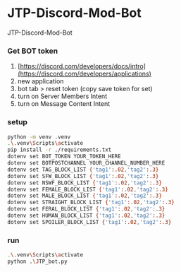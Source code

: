 # JTP-Discord-Mod-Bot
JTP-Discord-Mod-Bot

### Get BOT token 
1. [https://discord.com/developers/docs/intro](https://discord.com/developers/applications)
2. new application
3. bot tab > reset token (copy save token for set)
4. turn on Server Members Intent
5. turn on Message Content Intent

### setup
```sh
python -m venv .venv
.\.venv\Scripts\activate
pip install -r ./requirements.txt
dotenv set BOT_TOKEN YOUR_TOKEN_HERE
dotenv set BOTPOSTCHANNEL YOUR_CHANNEL_NUMBER_HERE
dotenv set TAG_BLOCK_LIST {'tag1':.02,'tag2':.3}
dotenv set SFW_BLOCK_LIST {'tag1':.02,'tag2':.3}
dotenv set NSWF_BLOCK_LIST {'tag1':.02,'tag2':.3}
dotenv set FEMALE_BLOCK_LIST {'tag1':.02,'tag2':.3}
dotenv set MALE_BLOCK_LIST {'tag1':.02,'tag2':.3}
dotenv set STRAIGHT_BLOCK_LIST {'tag1':.02,'tag2':.3}
dotenv set FERAL_BLOCK_LIST {'tag1':.02,'tag2':.3}
dotenv set HUMAN_BLOCK_LIST {'tag1':.02,'tag2':.3}
dotenv set SPOILER_BLOCK_LIST {'tag1':.02,'tag2':.3}
```

### run
```sh
.\.venv\Scripts\activate
python .\JTP_bot.py
```
